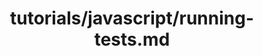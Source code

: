 ---
title: tutorials/javascript/running-tests.md
showAuthorInfo: false
redirect_path: https://kotlinlang.org/docs/running-tests.html
---